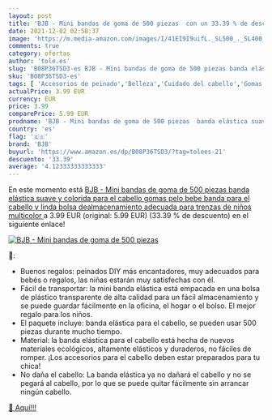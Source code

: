 ```yaml
---
layout: post
title: 'BJB - Mini bandas de goma de 500 piezas  con un 33.39 % de descuento'
date: 2021-12-02 02:58:37
image: 'https://m.media-amazon.com/images/I/41EI9I9uifL._SL500_._SL400_.jpg'
comments: true
category: ofertas
author: 'tole.es'
slug: 'B08P36TSD3-es BJB - Mini bandas de goma de 500 piezas banda elástica...'
sku: 'B08P36TSD3-es'
tags: [ 'Accesorios de peinado','Belleza','Cuidado del cabello','Gomas del pelo','bebe','bjb', ]
actualPrice: 3.99 EUR
currency: EUR
price: 3.99
comparePrice: 5.99 EUR
prodname: 'BJB - Mini bandas de goma de 500 piezas  banda elástica suave y colorida para el cabello  gomas pelo bebe  banda para el cabello y linda bolsa dealmacenamiento  adecuada para trenzas de niños  multicolor '
country: 'es'
flag: '🇪🇸'
brand: 'BJB'
buyurl: 'https://www.amazon.es/dp/B08P36TSD3/?tag=tolees-21'
descuento: '33.39'
average: '4.12333333333333'
---
```


En este momento está [BJB - Mini bandas de goma de 500 piezas  banda elástica suave y colorida para el cabello  gomas pelo bebe  banda para el cabello y linda bolsa dealmacenamiento  adecuada para trenzas de niños  multicolor ](https://www.amazon.es/dp/B08P36TSD3/?tag=tolees-21) a 3.99 EUR (original: 5.99 EUR) (33.39 %  de descuento) en el siguiente enlace!

[![BJB - Mini bandas de goma de 500 piezas ](https://m.media-amazon.com/images/I/41EI9I9uifL._SL500_._SL400_.jpg)](https://www.amazon.es/dp/B08P36TSD3/?tag=tolees-21)

🔎:

- Buenos regalos: peinados DIY más encantadores, muy adecuados para bebés o regalos, las niñas estarán muy satisfechas con él.
- Fácil de transportar: la mini banda elástica está empacada en una bolsa de plástico transparente de alta calidad para un fácil almacenamiento y se puede guardar fácilmente en la oficina, el hogar o el bolso. El mejor regalo para los niños.
- El paquete incluye: banda elástica para el cabello, se pueden usar 500 piezas durante mucho tiempo.
- Material: la banda elástica para el cabello está hecha de nuevos materiales ecológicos, altamente elásticos y duraderos, no fáciles de romper. ¡Los accesorios para el cabello deben estar preparados para tu chica!
- No daña el cabello: La banda elástica ya no dañará el cabello y no se pegará al cabello, por lo que se puede quitar fácilmente sin arrancar ningún cabello.

[🛒 Aquí!!!](https://www.amazon.es/dp/B08P36TSD3/?tag=tolees-21)

